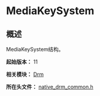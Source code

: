 # MediaKeySystem
<!--Kit_DRM Kit--><!--System_媒体-->

## 概述

MediaKeySystem结构。

**起始版本：** 11

**相关模块：** [Drm](capi-drm.md)

**所在头文件：** [native_drm_common.h](capi-native-drm-common-h.md)

